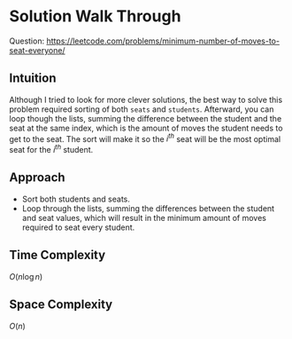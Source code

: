# Solution Walk Through
Question: https://leetcode.com/problems/minimum-number-of-moves-to-seat-everyone/

## Intuition
Although I tried to look for more clever solutions, the best way to solve this problem required sorting of both `seats` and `students`. Afterward, you can loop though the lists, summing the difference between the student and the seat at the same index, which is the amount of moves the student needs to get to the seat. The sort will make it so the $i^{th}$ seat will be the most optimal seat for the $i^{th}$ student.

## Approach
- Sort both students and seats.
- Loop through the lists, summing the differences between the student and seat values, which will result in the minimum amount of moves required to seat every student.

## Time Complexity
$O(n \log n)$

## Space Complexity
$O(n)$